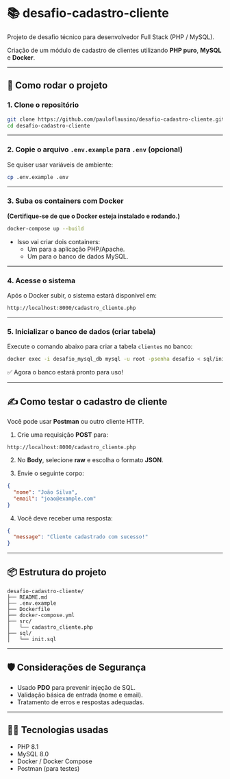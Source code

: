 

# 📚 desafio-cadastro-cliente

Projeto de desafio técnico para desenvolvedor Full Stack (PHP / MySQL).

Criação de um módulo de cadastro de clientes utilizando **PHP puro**, **MySQL** e **Docker**.

---

## 🚀 Como rodar o projeto

### 1. Clone o repositório

```bash
git clone https://github.com/pauloflausino/desafio-cadastro-cliente.git
cd desafio-cadastro-cliente
```

---

### 2. Copie o arquivo `.env.example` para `.env` (opcional)

Se quiser usar variáveis de ambiente:

```bash
cp .env.example .env
```

---

### 3. Suba os containers com Docker

**(Certifique-se de que o Docker esteja instalado e rodando.)**

```bash
docker-compose up --build
```

- Isso vai criar dois containers:
  - Um para a aplicação PHP/Apache.
  - Um para o banco de dados MySQL.

---

### 4. Acesse o sistema

Após o Docker subir, o sistema estará disponível em:

```
http://localhost:8000/cadastro_cliente.php
```

---

### 5. Inicializar o banco de dados (criar tabela)

Execute o comando abaixo para criar a tabela `clientes` no banco:

```bash
docker exec -i desafio_mysql_db mysql -u root -psenha desafio < sql/init.sql
```

✅ Agora o banco estará pronto para uso!

---

## ✍️ Como testar o cadastro de cliente

Você pode usar **Postman** ou outro cliente HTTP.

1. Crie uma requisição **POST** para:

```
http://localhost:8000/cadastro_cliente.php
```

2. No **Body**, selecione **raw** e escolha o formato **JSON**.

3. Envie o seguinte corpo:

```json
{
  "nome": "João Silva",
  "email": "joao@example.com"
}
```

4. Você deve receber uma resposta:

```json
{
  "message": "Cliente cadastrado com sucesso!"
}
```

---

## 📦 Estrutura do projeto

```
desafio-cadastro-cliente/
├── README.md
├── .env.example
├── Dockerfile
├── docker-compose.yml
├── src/
│   └── cadastro_cliente.php
├── sql/
│   └── init.sql
```

---

## 🛡️ Considerações de Segurança

- Usado **PDO** para prevenir injeção de SQL.
- Validação básica de entrada (nome e email).
- Tratamento de erros e respostas adequadas.

---

## 👨‍💻 Tecnologias usadas

- PHP 8.1
- MySQL 8.0
- Docker / Docker Compose
- Postman (para testes)

